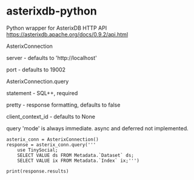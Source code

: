 # asterixdb-python
Python wrapper for AsterixDB HTTP API
https://asterixdb.apache.org/docs/0.9.2/api.html

AsterixConnection 
  
  server - defaults to 'http://localhost'
  
  port - defaults to 19002

AsterixConnection.query
  
  statement - SQL++, required
  
  pretty - response formatting, defaults to false
  
  client_context_id - defaults to None
  
query 'mode' is always immediate. async and deferred not implemented.

~~~~
asterix_conn = AsterixConnection()
response = asterix_conn.query('''
    use TinySocial;
    SELECT VALUE ds FROM Metadata.`Dataset` ds;
    SELECT VALUE ix FROM Metadata.`Index` ix;''')

print(response.results)
~~~~~
